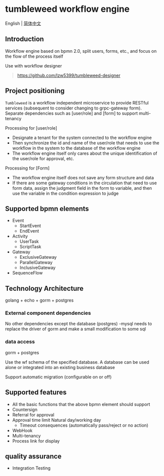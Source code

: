 # tumbleweed workflow engine

English | [简体中文](README-ZH.md)

## Introduction

Workflow engine based on bpmn 2.0, split users, forms, etc., and focus on the flow of the process itself

Use with workflow designer
> https://github.com/lzw5399/tumbleweed-designer

## Project positioning

`Tumbleweed` is a workflow independent microservice to provide RESTful services (subsequent to consider changing to grpc-gateway form). Separate dependencies such as [user/role] and [form] to support multi-tenancy

Processing for [user/role]
- Designate a tenant for the system connected to the workflow engine
- Then synchronize the id and name of the user/role that needs to use the workflow in the system to the database of the workflow engine
- The workflow engine itself only cares about the unique identification of the user/role for approval, etc.

Processing for [Form]
- The workflow engine itself does not save any form structure and data
- If there are some gateway conditions in the circulation that need to use form data, assign the judgment field in the form to variable, and then use the variable in the condition expression to judge

## Supported bpmn elements

- Event
   - StartEvent
   - EndEvent
- Activity
   - UserTask
   - ScriptTask
- Gateway
   - ExclusiveGateway
   - ParallelGateway
   - InclusiveGateway
- SequenceFlow

## Technology Architecture

golang + echo + gorm + postgres

### External component dependencies

No other dependencies except the database (postgres)
-mysql needs to replace the driver of gorm and make a small modification to some sql

### data access

gorm + postgres

Use the wf schema of the specified database. A database can be used alone or integrated into an existing business database

Support automatic migration (configurable on or off)

## Supported features

- All the basic functions that the above bpmn element should support
- Countersign
- Referral for approval
- Approval time limit Natural day/working day
   - Timeout consequences (automatically pass/reject or no action)
- WebHook
- Multi-tenancy
- Process link for display

## quality assurance

- Integration Testing
